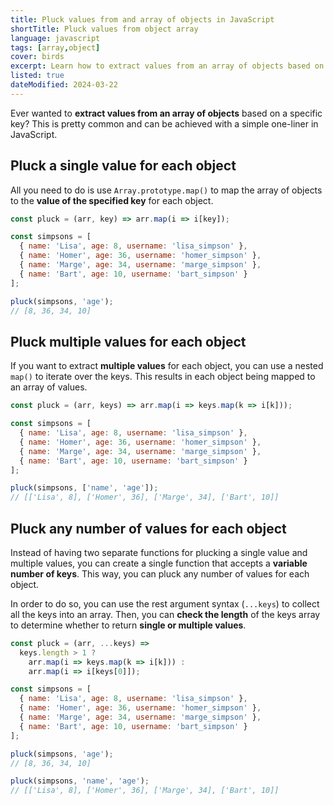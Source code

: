 ```yaml
---
title: Pluck values from and array of objects in JavaScript
shortTitle: Pluck values from object array
language: javascript
tags: [array,object]
cover: birds
excerpt: Learn how to extract values from an array of objects based on a specified key.
listed: true
dateModified: 2024-03-22
---
```


Ever wanted to **extract values from an array of objects** based on a specific key? This is pretty common and can be achieved with a simple one-liner in JavaScript.

## Pluck a single value for each object

All you need to do is use `Array.prototype.map()` to map the array of objects to the **value of the specified key** for each object.

```js
const pluck = (arr, key) => arr.map(i => i[key]);

const simpsons = [
  { name: 'Lisa', age: 8, username: 'lisa_simpson' },
  { name: 'Homer', age: 36, username: 'homer_simpson' },
  { name: 'Marge', age: 34, username: 'marge_simpson' },
  { name: 'Bart', age: 10, username: 'bart_simpson' }
];

pluck(simpsons, 'age');
// [8, 36, 34, 10]
```

## Pluck multiple values for each object

If you want to extract **multiple values** for each object, you can use a nested `map()` to iterate over the keys. This results in each object being mapped to an array of values.

```js
const pluck = (arr, keys) => arr.map(i => keys.map(k => i[k]));

const simpsons = [
  { name: 'Lisa', age: 8, username: 'lisa_simpson' },
  { name: 'Homer', age: 36, username: 'homer_simpson' },
  { name: 'Marge', age: 34, username: 'marge_simpson' },
  { name: 'Bart', age: 10, username: 'bart_simpson' }
];

pluck(simpsons, ['name', 'age']);
// [['Lisa', 8], ['Homer', 36], ['Marge', 34], ['Bart', 10]]
```

## Pluck any number of values for each object

Instead of having two separate functions for plucking a single value and multiple values, you can create a single function that accepts a **variable number of keys**. This way, you can pluck any number of values for each object.

In order to do so, you can use the rest argument syntax (`...keys`) to collect all the keys into an array. Then, you can **check the length** of the keys array to determine whether to return **single or multiple values**.

```js
const pluck = (arr, ...keys) =>
  keys.length > 1 ?
    arr.map(i => keys.map(k => i[k])) :
    arr.map(i => i[keys[0]]);

const simpsons = [
  { name: 'Lisa', age: 8, username: 'lisa_simpson' },
  { name: 'Homer', age: 36, username: 'homer_simpson' },
  { name: 'Marge', age: 34, username: 'marge_simpson' },
  { name: 'Bart', age: 10, username: 'bart_simpson' }
];

pluck(simpsons, 'age');
// [8, 36, 34, 10]

pluck(simpsons, 'name', 'age');
// [['Lisa', 8], ['Homer', 36], ['Marge', 34], ['Bart', 10]]
```
